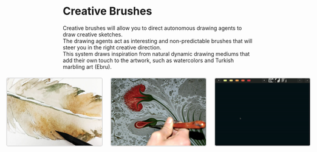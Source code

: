 # Creative Brushes

Creative brushes will allow you to direct autonomous drawing agents to draw creative sketches.  
The drawing agents act as interesting and non-predictable brushes that will steer you in the right creative direction.  
This system draws inspiration from natural dynamic drawing mediums that add their own touch to the artwork, such as watercolors and Turkish marbling art (Ebru).

<div style="display: flex; justify-content: center; gap: 20px; margin-top: 20px;">
    <img src="assets/sulu.jpeg" alt="Watercolor Example" style="width: 250px; height: auto; border: 2px solid #ddd; border-radius: 5px;">
    <img src="assets/ebru.jpeg" alt="Ebru Example" style="width: 250px; height: auto; border: 2px solid #ddd; border-radius: 5px;">
    <img src="assets/demo.gif" alt="Drawing Agent Demo" style="width: 250px; height: auto; border: 2px solid #ddd; border-radius: 5px;">
</div>